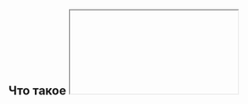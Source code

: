 ## Что такое <iframe> и для чего используется?

`<iframe>` (inline frame) — это HTML-элемент, который позволяет вставлять одну HTML-страницу внутри другой. Это создаёт вложенный фрейм, который может отображать контент из другого источника, такого как веб-страница, видео или другая информация. 

### Основные характеристики `<iframe>`:

- **Встраивание контента**: Позволяет загружать и отображать внешние страницы, видео, карты и другие ресурсы.
- **Изолированное пространство**: Контент внутри `<iframe>` изолирован от родительской страницы, что означает, что стили и скрипты основной страницы не влияют на содержимое фрейма и наоборот.

### Применение `<iframe>`:

1. **Встраивание видео**: Часто используется для встраивания видео с платформ, таких как YouTube или Vimeo.

    ```html
    <iframe width="560" height="315" src="https://www.youtube.com/embed/dQw4w9WgXcQ" frameborder="0" allowfullscreen></iframe>
    ```

2. **Геолокационные карты**: Используется для отображения карт, например, Google Maps.

    ```html
    <iframe src="https://www.google.com/maps/embed?pb=!1m18!1m12!1m3!1d3153.4769442061883!2d-122.41941508468063!3d37.7749292797598!2m3!1f0!2f0!3f0!3m2!1i1024!2i768!4f13.1!3m3!1m2!1s0x808581c43e50a48b%3A0x80a74a16f920a174!2sSan%20Francisco%2C%20CA!5e0!3m2!1sen!2sus!4v1617182126438!5m2!1sen!2sus" width="600" height="450" style="border:0;" allowfullscreen="" loading="lazy"></iframe>
    ```

3. **Встраивание других веб-приложений**: Может использоваться для встраивания веб-приложений или виджетов, таких как формы, опросы и т.д.

### Атрибуты `<iframe>`:

- **src**: Указывает URL страницы, которую нужно загрузить.
- **width**: Задает ширину фрейма.
- **height**: Задает высоту фрейма.
- **frameborder**: Указывает, нужно ли отображать границу (устаревший атрибут).
- **allowfullscreen**: Позволяет фрейму переключаться в полноэкранный режим.
- **loading**: Позволяет управлять отложенной загрузкой фрейма (например, `lazy`).

### Примечание о безопасности:

При использовании `<iframe>` важно учитывать проблемы безопасности, такие как XSS (межсайтовый скриптинг) и clickjacking. Для защиты можно использовать заголовок `X-Frame-Options` или атрибут `sandbox`, чтобы ограничить действия, которые может выполнять загружаемый контент.